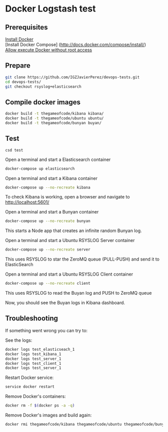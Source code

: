 # Docker Logstash test

## Prerequisites

[Install Docker](https://docs.docker.com/installation/)
<br>
[Install Docker Compose] (http://docs.docker.com/compose/install/)
<br>
[Allow execute Docker without root access](https://docs.docker.com/installation/ubuntulinux/#giving-non-root-access)

## Prepare

```bash
git clone https://github.com/IGZJavierPerez/devops-tests.git
cd devops-tests/
git checkout rsyslog+elasticsearch
```

## Compile docker images

```bash
docker build -t thegameofcode/kibana kibana/
docker build -t thegameofcode/ubuntu ubuntu/
docker build -t thegameofcode/bunyan buyan/
```

## Test

```
csd test
```

Open a terminal and start a Elasticsearch container

```bash
docker-compose up elasticsearch
```

Open a terminal and start a Kibana container

```bash
docker-compose up --no-recreate kibana
```

To check Kibana is working, open a browser and navigate to [http://localhost:5601/](http://localhost:5601/)

Open a terminal and start a Bunyan container

```bash
docker-compose up --no-recreate bunyan
```

This starts a Node app that creates an infinite random Bunyan log.

Open a terminal and start a Ubuntu RSYSLOG Server container

```bash
docker-compose up --no-recreate server
```

This uses RSYSLOG to star the ZeroMQ queue (PULL-PUSH) and send it to ElasticSearch

Open a terminal and start a Ubuntu RSYSLOG Client container

```bash
docker-compose up --no-recreate client
```

This uses RSYSLOG to read the Buyan log and PUSH to ZeroMQ queue


Now, you should see the Buyan logs in Kibana dashboard.

## Troubleshooting

If something went wrong you can try to:

See the logs:

```bash
docker logs test_elasticseach_1
docker logs test_kibana_1
docker logs test_server_1
docker logs test_client_1
docker logs test_server_1
```

Restart Docker service:

```bash
service docker restart
```

Remove Docker's containers:

```bash
docker rm -f $(docker ps -a -q)
```

Remove Docker's images and build again:

```bash
docker rmi thegameofcode/kibana thegameofcode/ubuntu thegameofcode/bunyan
```
